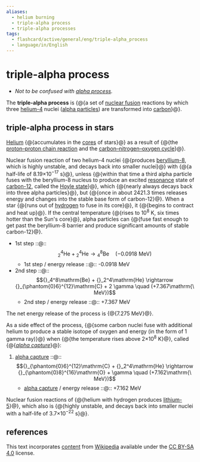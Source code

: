 ```yaml
---
aliases:
  - helium burning
  - triple-alpha process
  - triple-alpha processes
tags:
  - flashcard/active/general/eng/triple-alpha_process
  - language/in/English
---
```


# triple-alpha process

- _Not to be confused with [alpha process](alpha%20process.md)._

The __triple-alpha process__ is {@{a set of [nuclear fusion](nuclear%20fusion.md) reactions by which three [helium-4](helium-4.md) nuclei ([alpha particles](alpha%20particle.md)) are transformed into [carbon](carbon.md)}@}. <!--SR:!2027-01-10,622,310-->

## triple-alpha process in stars

[Helium](helium.md) {@{accumulates in the [cores](stellar%20core.md) of stars}@} as a result of {@{the [proton–proton chain reaction](proton–proton%20chain.md) and the [carbon–nitrogen–oxygen cycle](CNO%20cycle.md)}@}. <!--SR:!2029-08-07,1429,350!2029-10-04,1475,350-->

Nuclear fusion reaction of two helium-4 nuclei {@{produces [beryllium-8](beryllium-8.md), which is highly unstable, and decays back into smaller nuclei}@} with {@{a half-life of 8.19×10<sup>−17</sup> s}@}, unless {@{within that time a third alpha particle fuses with the beryllium-8 nucleus to produce an excited [resonance](resonance%20(particle%20physics).md) state of [carbon-12](carbon-12.md), called the [Hoyle state](carbon-12.md#hoyle%20state)}@}, which {@{nearly always decays back into three alpha particles}@}, but {@{once in about 2421.3 times releases energy and changes into the stable base form of carbon-12}@}. When a star {@{runs out of [hydrogen](hydrogen.md) to fuse in its core}@}, it {@{begins to contract and heat up}@}. If the central temperature {@{rises to 10<sup>8</sup> K, six times hotter than the Sun's core}@}, alpha particles can {@{fuse fast enough to get past the beryllium-8 barrier and produce significant amounts of stable carbon-12}@}. <!--SR:!2028-05-18,997,330!2026-12-03,520,230!2027-01-03,628,290!2026-10-18,564,310!2026-07-09,463,270!2027-11-26,903,310!2026-04-25,463,310!2027-04-20,743,330!2026-12-21,601,310-->

- 1st step ::@:: $${}_2^4\mathrm{He} + {}_2^4\mathrm{He} \rightarrow {}_4^8\mathrm{Be} \quad (-0.0918\mathrm{\ MeV})$$ <!--SR:!2026-01-30,198,250!2027-07-26,671,290-->
  - 1st step / energy release ::@:: -0.0918 MeV <!--SR:!2027-11-02,837,290!2026-02-12,373,290-->
- 2nd step ::@:: $${}_4^8\mathrm{Be} + {}_2^4\mathrm{He} \rightarrow {}_{\phantom{0}6}^{12}\mathrm{C} + 2 \gamma \quad (+7.367\mathrm{\ MeV})$$ <!--SR:!2025-11-13,99,150!2026-09-07,407,270-->
  - 2nd step / energy release ::@:: +7.367 MeV <!--SR:!2025-11-06,164,230!2026-01-08,313,250-->

The net energy release of the process is {@{7.275 MeV}@}. <!--SR:!2025-10-27,285,270-->

As a side effect of the process, {@{some carbon nuclei fuse with additional helium to produce a stable isotope of oxygen and energy (in the form of 1 gamma ray)}@} when {@{the temperature rises above 2×10<sup>8</sup> K}@}, called {@{[_alpha capture_](alpha%20process.md)}@}: <!--SR:!2025-10-30,299,290!2026-08-02,503,330!2027-05-09,768,330-->

1. [alpha capture](alpha%20process.md) ::@:: $${}_{\phantom{0}6}^{12}\mathrm{C} + {}_2^4\mathrm{He} \rightarrow {}_{\phantom{0}8}^{16}\mathrm{O} + \gamma \quad (+7.162\mathrm{\ MeV})$$ <!--SR:!2026-03-08,293,210!2026-02-26,310,250-->
    - [alpha capture](alpha%20process.md) / energy release ::@:: +7.162 MeV <!--SR:!2026-07-19,305,190!2027-12-20,875,290-->

Nuclear fusion reactions of {@{helium with hydrogen produces [lithium-5](isotopes%20of%20lithium.md#lithium-5)}@}, which also is {@{highly unstable, and decays back into smaller nuclei with a half-life of 3.7×10<sup>−22</sup> s}@}. <!--SR:!2026-05-10,473,310!2025-11-27,169,170-->

## references

This text incorporates [content](https://en.wikipedia.org/wiki/triple-alpha_process) from [Wikipedia](Wikipedia.md) available under the [CC BY-SA 4.0](https://creativecommons.org/licenses/by-sa/4.0/) license.
